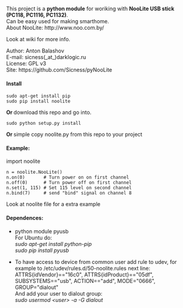 <p>This project is a <b>python module</b> for woriking with <b>NooLite USB stick (PC118, PC1116, PC1132)</b>.<br>
Can be easy used for making smarthome.<br>
About NooLite: http://www.noo.com.by/</p>


<p>Look at wiki for more info.</p>

<p>Author: Anton Balashov<br>
E-mail: sicness(_at_)darklogic.ru<br>
License: GPL v3<br>
Site: https://github.com/Sicness/pyNooLite</p>

<h4>Install</h4>

    sudo apt-get install pip
    sudo pip install noolite

<b>Or </b>download this repo and go into.

    sudo python setup.py install

<b>Or </b>simple copy noolite.py from this repo to your project<br>

<H4>Example:</H4>
    import noolite

    n = noolite.NooLite()
    n.on(0)       # Turn power on on first channel
    n.off(0)      # Turn power off on first channel
    n.set(1, 115) # Set 115 level on second channel
    n.bind(7)     # send "bind" signal on channel 8

<p>Look at noolite file for a extra example</p>

<h4>Dependences:</h4>

*  python module pyusb<br>
For Ubuntu do: <br>
     <i>sudo apt-get install python-pip <br>
     sudo pip install pyusb</i><br>

* To have access to device from common user add rule to udev, for example to /etc/udev/rules.d/50-noolite.rules next line:<br>
ATTRS{idVendor}=="16c0", ATTRS{idProduct}=="05df", SUBSYSTEMS=="usb", ACTION=="add", MODE="0666", GROUP="dialout"<br>
And add your user to dialout group:<br>
    <i>sudo usermod &lt;user&gt; -a -G dialout</i>
